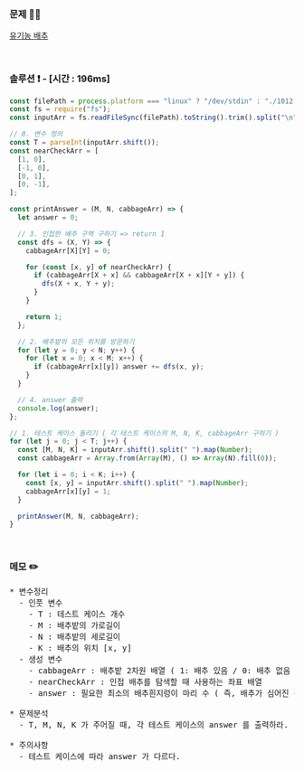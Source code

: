 ### 문제 🤨❔

[유기농 배추](https://www.acmicpc.net/problem/1012)

<br>

### 솔루션 ❗️ - [시간 : 196ms]

```js
const filePath = process.platform === "linux" ? "/dev/stdin" : "./1012.txt";
const fs = require("fs");
const inputArr = fs.readFileSync(filePath).toString().trim().split("\n");

// 0. 변수 정의
const T = parseInt(inputArr.shift());
const nearCheckArr = [
  [1, 0],
  [-1, 0],
  [0, 1],
  [0, -1],
];

const printAnswer = (M, N, cabbageArr) => {
  let answer = 0;

  // 3. 인접한 배추 구역 구하기 => return 1
  const dfs = (X, Y) => {
    cabbageArr[X][Y] = 0;

    for (const [x, y] of nearCheckArr) {
      if (cabbageArr[X + x] && cabbageArr[X + x][Y + y]) {
        dfs(X + x, Y + y);
      }
    }

    return 1;
  };

  // 2. 배추밭의 모든 위치를 방문하기
  for (let y = 0; y < N; y++) {
    for (let x = 0; x < M; x++) {
      if (cabbageArr[x][y]) answer += dfs(x, y);
    }
  }

  // 4. answer 출력
  console.log(answer);
};

// 1. 테스트 케이스 돌리기 ( 각 테스트 케이스의 M, N, K, cabbageArr 구하기 )
for (let j = 0; j < T; j++) {
  const [M, N, K] = inputArr.shift().split(" ").map(Number);
  const cabbageArr = Array.from(Array(M), () => Array(N).fill(0));

  for (let i = 0; i < K; i++) {
    const [x, y] = inputArr.shift().split(" ").map(Number);
    cabbageArr[x][y] = 1;
  }

  printAnswer(M, N, cabbageArr);
}
```

<br>

### 메모 ✏️

<pre>
* 변수정리
  - 인풋 변수
    - T : 테스트 케이스 개수
    - M : 배추밭의 가로길이
    - N : 배추밭의 세로길이
    - K : 배추의 위치 [x, y]
  - 생성 변수
    - cabbageArr : 배추밭 2차원 배열 ( 1: 배추 있음 / 0: 배추 없음 )
    - nearCheckArr : 인접 배추를 탐색할 때 사용하는 좌표 배열
    - answer : 필요한 최소의 배추흰지렁이 마리 수 ( 즉, 배추가 심어진 각 구역의 개수 )

* 문제분석
  - T, M, N, K 가 주어질 때, 각 테스트 케이스의 answer 를 출력하라.

* 주의사항
  - 테스트 케이스에 따라 answer 가 다르다.
</pre>
